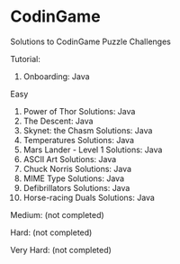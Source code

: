 # CodinGame
Solutions to CodinGame Puzzle Challenges

Tutorial:
1. Onboarding: Java

Easy
1. Power of Thor
   Solutions: Java
2. The Descent: Java
3. Skynet: the Chasm
   Solutions: Java
4. Temperatures
   Solutions: Java
5. Mars Lander - Level 1
   Solutions: Java
6. ASCII Art
   Solutions: Java
7. Chuck Norris
   Solutions: Java
8. MIME Type
   Solutions: Java
9. Defibrillators
   Solutions: Java
10. Horse-racing Duals
   Solutions: Java

Medium:
(not completed)

Hard:
(not completed)

Very Hard:
(not completed)
